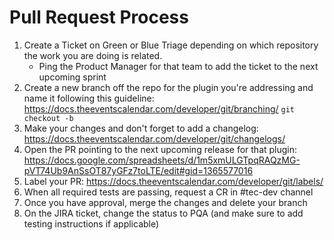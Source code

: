 # Pull Request Process

1. Create a Ticket on Green or Blue Triage depending on which repository the work you are doing is related. 
   - Ping the Product Manager for that team to add the ticket to the next upcoming sprint 
2. Create a new branch off the repo for the plugin you're addressing and name it following this guideline: https://docs.theeventscalendar.com/developer/git/branching/
   `git checkout -b `
3. Make your changes and don't forget to add a changelog: https://docs.theeventscalendar.com/developer/git/changelogs/
4. Open the PR pointing to the next upcoming release for that plugin: https://docs.google.com/spreadsheets/d/1m5xmULGTpqRAQzMG-pVT74Ub9AnSsOT87yGFz7toLTE/edit#gid=1365577016
5. Label your PR: https://docs.theeventscalendar.com/developer/git/labels/
6. When all required tests are passing, request a CR in #tec-dev channel 
7. Once you have approval, merge the changes and delete your branch 
8. On the JIRA ticket, change the status to PQA (and make sure to add testing instructions if applicable)